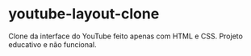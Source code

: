 # youtube-layout-clone
Clone da interface do YouTube feito apenas com HTML e CSS. Projeto educativo e não funcional.
